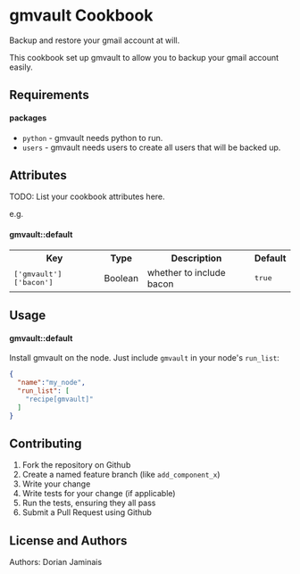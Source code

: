 gmvault Cookbook
================
Backup and restore your gmail account at will.

This cookbook set up gmvault to allow you to backup your gmail account easily.

Requirements
------------
#### packages
- `python` - gmvault needs python to run.
- `users` - gmvault needs users to create all users that will be backed up.

Attributes
----------
TODO: List your cookbook attributes here.

e.g.
#### gmvault::default
<table>
  <tr>
    <th>Key</th>
    <th>Type</th>
    <th>Description</th>
    <th>Default</th>
  </tr>
  <tr>
    <td><tt>['gmvault']['bacon']</tt></td>
    <td>Boolean</td>
    <td>whether to include bacon</td>
    <td><tt>true</tt></td>
  </tr>
</table>

Usage
-----
#### gmvault::default
Install gmvault on the node. Just include `gmvault` in your node's `run_list`:

```json
{
  "name":"my_node",
  "run_list": [
    "recipe[gmvault]"
  ]
}
```

Contributing
------------
1. Fork the repository on Github
2. Create a named feature branch (like `add_component_x`)
3. Write your change
4. Write tests for your change (if applicable)
5. Run the tests, ensuring they all pass
6. Submit a Pull Request using Github

License and Authors
-------------------
Authors: Dorian Jaminais
